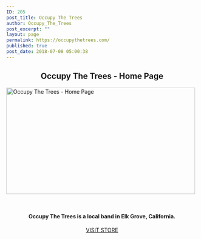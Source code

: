 ```yaml
---
ID: 205
post_title: Occupy The Trees
author: Occupy_The_Trees
post_excerpt: ""
layout: page
permalink: https://occupythetrees.com/
published: true
post_date: 2018-07-08 05:00:38
---
```

<h2 style="text-align: center;">Occupy The Trees - Home Page</h2>
<img class=" wp-image-203 aligncenter" src="https://occupythetrees.com/wp-content/uploads/2018/07/Untitled-image-2-1-300x169.jpg" alt="Occupy The Trees - Home Page" width="497" height="280" />

&nbsp;
<h4 style="text-align: center;">Occupy The Trees is a local band in Elk Grove, California.</h4>
<p style="text-align: center;"><a href="https://occupythetrees.com/index.php/merch/">VISIT STORE</a></p>
&nbsp;

&nbsp;

&nbsp;